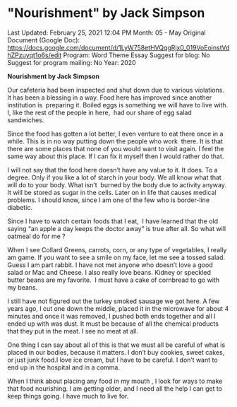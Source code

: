 # "Nourishment" by Jack Simpson

Last Updated: February 25, 2021 12:04 PM
Month: 05 - May
Original Document (Google Doc): https://docs.google.com/document/d/1LyW758etHVQqgRjx0_019VoEoinstVdhZPzuyqt1o6s/edit
Program: Word Theme Essay
Suggest for blog: No
Suggest for program mailing: No
Year: 2020

**Nourishment by Jack Simpson**

Our cafeteria had been inspected and shut down due to various violations. It has been a blessing in a way. Food here has improved since another institution is  preparing it. Boiled eggs is something we will have to live with. I, like the rest of the people in here,  had our share of egg salad sandwiches.

Since the food has gotten a lot better, I even venture to eat there once in a while. This is in no way putting down the people who work  there. It is that there are some places that none of you would want to visit again. I feel the same way about this place. If I can fix it myself then I would rather do that.

I will not say that the food here doesn’t have any value to it. It does. To a degree. Only if you like a lot of starch in your body. We all know what that will do to your body. What isn’t  burned by the body due to activity anyway. It will be stored as sugar in the cells. Later on in life that causes medical problems. I should know, since I am one of the few who is border-line diabetic.

Since I have to watch certain foods that I eat,  I have learned that the old saying “an apple a day keeps the doctor away” is true after all. So what will oatmeal do for me ?

When I see Collard Greens, carrots, corn, or any type of vegetables, I really am game. If you want to see a smile on my face, let me see a tossed salad. Guess I am part rabbit. I have not met anyone who doesn’t love a good salad or Mac and Cheese. I also really love beans. Kidney or speckled butter beans are my favorite.  I must have a cake of cornbread to go with my beans.

I still have not figured out the turkey smoked sausage we got here. A few years ago, I cut one down the middle, placed it in the microwave for about 4 minutes and once it was removed, I pushed both ends together and all I ended up with was dust. It must be because of all the chemical products that they put in the meat. I see no meat at all.

One thing I can say about all of this is that we must all be careful of what is placed in our bodies, because it matters. I don’t buy cookies, sweet cakes, or just junk food.I love ice cream, but I have to be careful. I don’t want to end up in the hospital and in a comma.

When I think about placing any food in my mouth , I look for ways to make that food nourishing. I am getting older, and I need all the help I can get to keep things going. I have much to live for.